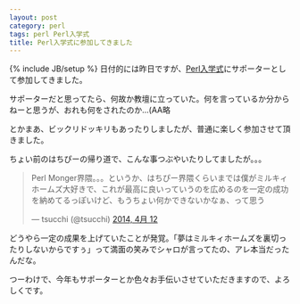 ```yaml
---
layout: post
category: perl
tags: perl Perl入学式
title: Perl入学式に参加してきました
---
```

{% include JB/setup %}
日付的には昨日ですが、[Perl入学式](perl-entrance.org/‎)にサポーターとして参加してきました。

サポーターだと思ってたら、何故か教壇に立っていた。何を言っているか分からねーと思うが、おれも何をされたのか...(AA略

とかまあ、ビックリドッキリもあったりしましたが、普通に楽しく参加させて頂きました。

ちょい前のはちぴーの帰り道で、こんな事つぶやいたりしてましたが。。。

<blockquote class="twitter-tweet" lang="ja"><p>Perl Monger界隈。。。というか、はちぴー界隈くらいまでは僕がミルキィホームズ大好きで、これが最高に良いっていうのを広めるのを一定の成功を納めてるっぽいけど、もうちょい何かできないかなぁ、って思う</p>&mdash; tsucchi (@tsucchi) <a href="https://twitter.com/tsucchi/statuses/455017112050728962">2014, 4月 12</a></blockquote>
<script async src="//platform.twitter.com/widgets.js" charset="utf-8"></script>

どうやら一定の成果を上げていたことが発覚。「夢はミルキィホームズを裏切ったりしないからですぅ」って満面の笑みでシャロが言ってたの、アレ本当だったんだな。

つーわけで、今年もサポーターとか色々お手伝いさせていただきますので、よろしくです。



